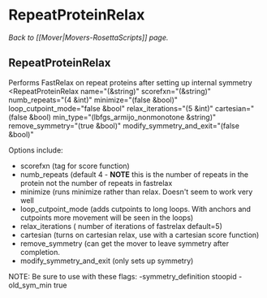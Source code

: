 # RepeatProteinRelax
*Back to [[Mover|Movers-RosettaScripts]] page.*
## RepeatProteinRelax

Performs FastRelax on repeat proteins after setting up internal symmetry
<RepeatProteinRelax name="(&string)" scorefxn="(&string)" numb_repeats="(4 &int)" minimize="(false &bool)" loop_cutpoint_mode="false &bool" relax_iterations="(5 &int)" cartesian="(false &bool)
      min_type="(lbfgs_armijo_nonmonotone &string)" remove_symmetry="(true &bool)" modify_symmetry_and_exit="(false &bool)" 
    </FastRelax>

Options include:
-   scorefxn (tag for score function)
-   numb_repeats (default 4 - **NOTE** this is the number of repeats in the protein not the number of repeats in fastrelax
-   minimize (runs minimize rather than relax. Doesn't seem to work very well
-  loop_cutpoint_mode (adds cutpoints to long loops. With anchors and cutpoints more movement will be seen in the loops)
-  relax_iterations ( number of iterations of fastrelax default=5)
-  cartesian (turns on cartesian relax, use with a cartesian score function)
-  remove_symmetry (can get the mover to leave symmetry after completion. 
-  modify_symmetry_and_exit (only sets up symmetry)

NOTE: Be sure to use with these flags:
-symmetry_definition stoopid
-old_sym_min true
